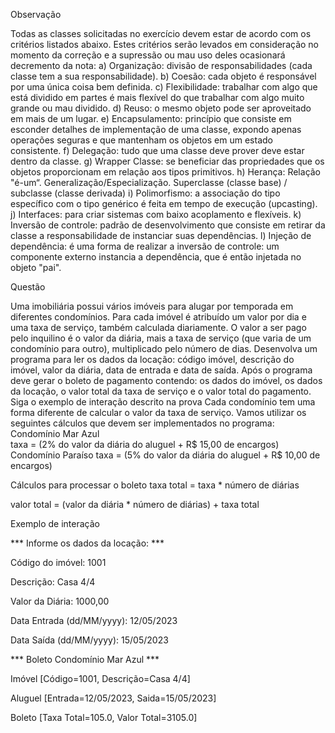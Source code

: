 Observação

Todas as classes solicitadas no exercício devem estar de acordo com os critérios listados abaixo. Estes critérios serão levados em consideração no momento da correção e a supressão ou mau uso deles ocasionará decremento da nota:
a)	Organização: divisão de responsabilidades (cada classe tem a sua responsabilidade).
b)	Coesão: cada objeto é responsável por uma única coisa bem definida. 
c)	Flexibilidade: trabalhar com algo que está dividido em partes é mais flexível do que trabalhar com algo muito grande ou mau dividido.
d)	Reuso: o mesmo objeto pode ser aproveitado em mais de um lugar.
e)	Encapsulamento: princípio que consiste em esconder detalhes de implementação de uma classe, expondo apenas operações seguras e que mantenham os objetos em um estado consistente.
f)	Delegação: tudo que uma classe deve prover deve estar dentro da classe.
g)	Wrapper Classe: se beneficiar das propriedades que os objetos proporcionam em relação aos tipos primitivos.
h)	Herança: Relação "é-um“. Generalização/Especialização. Superclasse (classe base) / subclasse (classe derivada)
i)	Polimorfismo: a associação do tipo específico com o tipo genérico é feita em tempo de execução (upcasting).
j)	Interfaces: para criar sistemas com baixo acoplamento e flexíveis.
k)	Inversão de controle: padrão de desenvolvimento que consiste em retirar da classe a responsabilidade de instanciar suas dependências.
l)	Injeção de dependência: é uma forma de realizar a inversão de controle: um componente externo instancia a dependência, que é então injetada no objeto "pai".

Questão

Uma imobiliária possui vários imóveis para alugar por temporada em diferentes condomínios. Para cada imóvel é atribuído um valor por dia e uma taxa de serviço, também calculada diariamente. O valor a ser pago pelo inquilino é o valor da diária, mais a taxa de serviço (que varia de um condomínio para outro), multiplicado pelo número de dias.
Desenvolva um programa para ler os dados da locação: código imóvel, descrição do imóvel, valor da diária, data de entrada e data de saída. Após o programa deve gerar o boleto de pagamento contendo: os dados do imóvel, os dados da locação, o valor total da taxa de serviço e o valor total do pagamento. Siga o exemplo de interação descrito na prova 
Cada condomínio tem uma forma diferente de calcular o valor da taxa de serviço. Vamos utilizar os seguintes cálculos que devem ser implementados no programa:
Condomínio Mar Azul  
taxa = (2% do valor da diária do aluguel + R$ 15,00 de encargos)
Condomínio Paraíso
taxa = (5% do valor da diária do aluguel + R$ 10,00 de encargos)

Cálculos para processar o boleto
taxa total = taxa  * número de diárias

valor total = (valor da diária * número de diárias) + taxa total 


Exemplo de interação

*** Informe os dados da locação: ***

Código do imóvel: 1001

Descrição: Casa 4/4

Valor da Diária: 1000,00

Data Entrada (dd/MM/yyyy): 12/05/2023

Data Saída (dd/MM/yyyy): 15/05/2023


*** Boleto Condomínio Mar Azul ***

Imóvel [Código=1001, Descrição=Casa 4/4]

Aluguel [Entrada=12/05/2023, Saida=15/05/2023]

Boleto [Taxa Total=105.0, Valor Total=3105.0]


